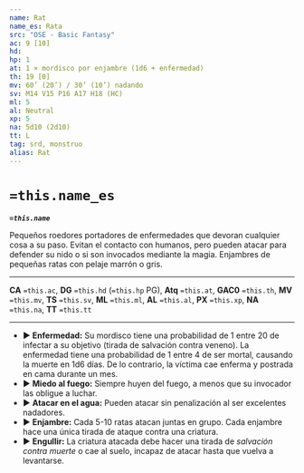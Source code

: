 ```yaml
---
name: Rat
name_es: Rata
src: "OSE - Basic Fantasy"
ac: 9 [10]
hd: 
hp: 1
at: 1 × mordisco por enjambre (1d6 + enfermedad)
th: 19 [0]
mv: 60’ (20’) / 30’ (10’) nadando
sv: M14 V15 P16 A17 H18 (HC)
ml: 5
al: Neutral
xp: 5
na: 5d10 (2d10)
tt: L
tag: srd, monstruo
alias: Rat
---
```

# `=this.name_es` 

**_`=this.name`_**

Pequeños roedores portadores de enfermedades que devoran cualquier cosa a su paso. Evitan el contacto con humanos, pero pueden atacar para defender su nido o si son invocados mediante la magia. Enjambres de pequeñas ratas con pelaje marrón o gris.

---
**CA** `=this.ac`, **DG** `=this.hd` (`=this.hp` PG), **Atq** `=this.at`, **GAC0** `=this.th`, **MV** `=this.mv`, **TS** `=this.sv`, **ML** `=this.ml`, **AL** `=this.al`, **PX** `=this.xp`, **NA** `=this.na`, **TT** `=this.tt`

---

- ▶ **Enfermedad:** Su mordisco tiene una probabilidad de 1 entre 20 de infectar a su objetivo (tirada de salvación contra veneno). La enfermedad tiene una probabilidad de 1 entre 4 de ser mortal, causando la muerte en 1d6 días. De lo contrario, la víctima cae enferma y postrada en cama durante un mes. 
- ▶ **Miedo al fuego:** Siempre huyen del fuego, a menos que su invocador las obligue a luchar. 
- ▶ **Atacar en el agua:** Pueden atacar sin penalización al ser excelentes nadadores.
- ▶ **Enjambre:** Cada 5-10 ratas atacan juntas en grupo. Cada enjambre hace una única tirada de ataque contra una criatura. 
- ▶ **Engullir:** La criatura atacada debe hacer una tirada de _salvación contra muerte_ o cae al suelo, incapaz de atacar hasta que vuelva a levantarse.